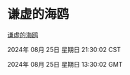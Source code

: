 # 谦虚的海鸥
[谦虚的海鸥](http://219.139.198.159:56308/qxdho/course/base/hotlink/index.php)

2024年 08月 25日 星期日 21:30:02 CST

2024年 08月 25日 星期日 13:30:02 GMT
